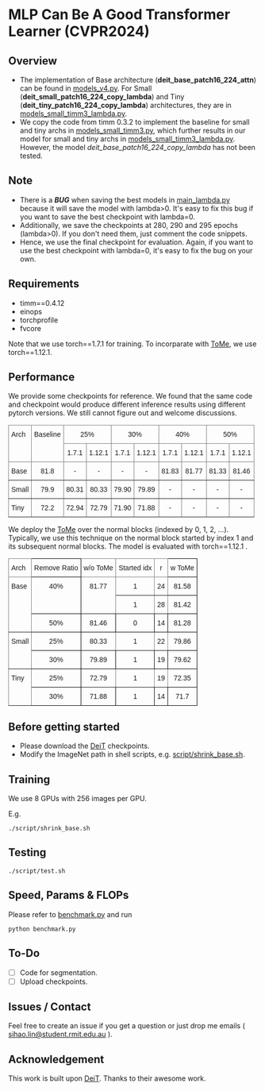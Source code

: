 # MLP Can Be A Good Transformer Learner (CVPR2024)

## Overview
- The implementation of Base architecture (**deit_base_patch16_224_attn**) can be found in [models_v4.py](models_v4.py). For Small (**deit_small_patch16_224_copy_lambda**) and Tiny (**deit_tiny_patch16_224_copy_lambda**) architectures, they are in [models_small_timm3_lambda.py](models_small_timm3_lambda.py).
- We copy the code from timm 0.3.2 to implement the baseline for small and tiny archs in [models_small_timm3.py](models_small_timm3.py), which further results in our model for small and tiny archs in [models_small_timm3_lambda.py](models_small_timm3_lambda.py). However, the model *deit_base_patch16_224_copy_lambda* has not been tested.

## Note
- There is a ***BUG*** when saving the best models in [main_lambda.py](main_lambda.py) because it will save the model with lambda>0. It's easy to fix this bug if you want to save the best checkpoint with lambda=0.
- Additionally, we save the checkpoints at 280, 290 and 295 epochs (lambda>0). If you don't need them, just comment the code snippets.
- Hence, we use the final checkpoint for evaluation. Again, if you want to use the best checkpoint with lambda=0, it's easy to fix the bug on your own.

## Requirements
- timm==0.4.12
- einops
- torchprofile
- fvcore

Note that we use torch==1.7.1 for training. To incorparate with [ToMe](https://github.com/facebookresearch/ToMe), we use torch==1.12.1.

## Performance
We provide some checkpoints for reference. We found that the same code and checkpoint would produce different inference results using different pytorch versions. We still cannot figure out and welcome discussions.
<style type="text/css">
.tg  {border-collapse:collapse;border-spacing:0;}
.tg td{border-color:black;border-style:solid;border-width:1px;font-family:Arial, sans-serif;font-size:14px;
  overflow:hidden;padding:10px 5px;word-break:normal;}
.tg th{border-color:black;border-style:solid;border-width:1px;font-family:Arial, sans-serif;font-size:14px;
  font-weight:normal;overflow:hidden;padding:10px 5px;word-break:normal;}
.tg .tg-c3ow{border-color:inherit;text-align:center;vertical-align:top}
.tg .tg-0pky{border-color:inherit;text-align:left;vertical-align:top}
</style>
<table class="tg">
<thead>
  <tr>
    <th class="tg-0pky" rowspan="2">Arch</th>
    <th class="tg-0pky" rowspan="2">Baseline</th>
    <th class="tg-c3ow" colspan="2">25%</th>
    <th class="tg-c3ow" colspan="2">30%</th>
    <th class="tg-c3ow" colspan="2">40%</th>
    <th class="tg-c3ow" colspan="2">50%</th>
  </tr>
  <tr>
    <th class="tg-c3ow">1.7.1</th>
    <th class="tg-c3ow">1.12.1</th>
    <th class="tg-c3ow">1.7.1</th>
    <th class="tg-c3ow">1.12.1</th>
    <th class="tg-c3ow">1.7.1</th>
    <th class="tg-c3ow">1.12.1</th>
    <th class="tg-c3ow">1.7.1</th>
    <th class="tg-c3ow">1.12.1</th>
  </tr>
</thead>
<tbody>
  <tr>
    <td class="tg-0pky">Base</td>
    <td class="tg-c3ow">81.8</td>
    <td class="tg-c3ow">-</td>
    <td class="tg-c3ow">-</td>
    <td class="tg-c3ow">-</td>
    <td class="tg-c3ow">-</td>
    <td class="tg-c3ow"><span style="font-weight:400;font-style:normal">81.83</span></td>
    <td class="tg-c3ow"><span style="font-weight:400;font-style:normal">81.77</span></td>
    <td class="tg-c3ow">81.33</td>
    <td class="tg-c3ow">81.46</td>
  </tr>
  <tr>
    <td class="tg-0pky">Small</td>
    <td class="tg-c3ow">79.9</td>
    <td class="tg-c3ow">80.31</td>
    <td class="tg-c3ow">80.33</td>
    <td class="tg-c3ow">79.90</td>
    <td class="tg-c3ow">79.89</td>
    <td class="tg-c3ow">-</td>
    <td class="tg-c3ow">-</td>
    <td class="tg-c3ow">-</td>
    <td class="tg-c3ow">-</td>
  </tr>
  <tr>
    <td class="tg-0pky">Tiny</td>
    <td class="tg-c3ow">72.2</td>
    <td class="tg-c3ow">72.94</td>
    <td class="tg-c3ow">72.79</td>
    <td class="tg-c3ow">71.90</td>
    <td class="tg-c3ow">71.88</td>
    <td class="tg-c3ow">-</td>
    <td class="tg-c3ow">-</td>
    <td class="tg-c3ow">-</td>
    <td class="tg-c3ow">-</td>
  </tr>
</tbody>
</table>

We deploy the [ToMe](https://github.com/facebookresearch/ToMe) over the normal blocks (indexed by 0, 1, 2, ...). Typically, we use this technique on the normal block started by index 1 and its subsequent normal blocks. The model is evaluated with torch==1.12.1 .
<style type="text/css">
.tg  {border-collapse:collapse;border-spacing:0;}
.tg td{border-color:black;border-style:solid;border-width:1px;font-family:Arial, sans-serif;font-size:14px;
  overflow:hidden;padding:10px 5px;word-break:normal;}
.tg th{border-color:black;border-style:solid;border-width:1px;font-family:Arial, sans-serif;font-size:14px;
  font-weight:normal;overflow:hidden;padding:10px 5px;word-break:normal;}
.tg .tg-baqh{text-align:center;vertical-align:top}
.tg .tg-c3ow{border-color:inherit;text-align:center;vertical-align:top}
.tg .tg-0pky{border-color:inherit;text-align:left;vertical-align:top}
.tg .tg-0lax{text-align:left;vertical-align:top}
</style>
<table class="tg">
<thead>
  <tr>
    <th class="tg-0pky">Arch</th>
    <th class="tg-0lax">Remove Ratio</th>
    <th class="tg-0pky">w/o ToMe</th>
    <th class="tg-c3ow">Started idx</th>
    <th class="tg-c3ow">r</th>
    <th class="tg-0lax">w ToMe</th>
  </tr>
</thead>
<tbody>
  <tr>
    <td class="tg-0pky" rowspan="3">Base </td>
    <td class="tg-baqh" rowspan="2">40%</td>
    <td class="tg-c3ow" rowspan="2"><span style="font-weight:400;font-style:normal">81.77</span></td>
    <td class="tg-c3ow">1</td>
    <td class="tg-c3ow">24</td>
    <td class="tg-baqh">81.58</td>
  </tr>
  <tr>
    <td class="tg-c3ow">1</td>
    <td class="tg-c3ow">28</td>
    <td class="tg-baqh">81.42</td>
  </tr>
  <tr>
    <td class="tg-baqh">50%</td>
    <td class="tg-baqh">81.46</td>
    <td class="tg-baqh">0</td>
    <td class="tg-baqh">14</td>
    <td class="tg-baqh">81.28</td>
  </tr>
  <tr>
    <td class="tg-0pky" rowspan="2">Small</td>
    <td class="tg-baqh">25%</td>
    <td class="tg-c3ow">80.33</td>
    <td class="tg-c3ow">1</td>
    <td class="tg-c3ow">22</td>
    <td class="tg-baqh">79.86</td>
  </tr>
  <tr>
    <td class="tg-baqh">30%</td>
    <td class="tg-baqh">79.89</td>
    <td class="tg-baqh">1</td>
    <td class="tg-baqh">19</td>
    <td class="tg-baqh">79.62</td>
  </tr>
  <tr>
    <td class="tg-0pky" rowspan="2">Tiny</td>
    <td class="tg-baqh">25%</td>
    <td class="tg-c3ow">72.79</td>
    <td class="tg-c3ow">1</td>
    <td class="tg-c3ow">19</td>
    <td class="tg-baqh">72.35</td>
  </tr>
  <tr>
    <td class="tg-baqh">30%</td>
    <td class="tg-baqh">71.88</td>
    <td class="tg-baqh">1</td>
    <td class="tg-baqh">14</td>
    <td class="tg-baqh">71.7</td>
  </tr>
</tbody>
</table> 


## Before getting started
- Please download the [DeiT](https://github.com/facebookresearch/deit) checkpoints.
- Modify the ImageNet path in shell scripts, e.g. [script/shrink_base.sh](script/shrink_base.sh).

## Training
We use 8 GPUs with 256 images per GPU.

E.g.

```
./script/shrink_base.sh
```

## Testing
```
./script/test.sh
```

## Speed, Params & FLOPs
Please refer to [benchmark.py](benchmark.py) and run 

```
python benchmark.py
```

## To-Do
- [ ] Code for segmentation.
- [ ] Upload checkpoints.

## Issues / Contact
Feel free to create an issue if you get a question or just drop
me emails ( sihao.lin@student.rmit.edu.au ). 

## Acknowledgement
This work is built upon [DeiT](https://github.com/facebookresearch/deit). Thanks to their awesome work.